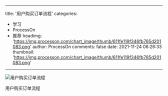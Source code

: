 
---
title: '用户购买订单流程'
categories: 
 - 学习
 - ProcessOn
 - 推荐
headimg: 'https://img.processon.com/chart_image/thumb/611fe119f346fb785d201083.png'
author: ProcessOn
comments: false
date: 2021-11-24 06:26:33
thumbnail: 'https://img.processon.com/chart_image/thumb/611fe119f346fb785d201083.png'
---

<div>   
<img class="thumb" alt="用户购买订单流程" src="https://img.processon.com/chart_image/thumb/611fe119f346fb785d201083.png" referrerpolicy="no-referrer">
<p>用户购买订单流程</p>  
</div>
            